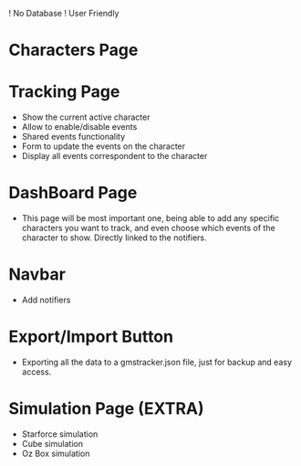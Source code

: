 ! No Database
! User Friendly


# Characters Page
 <!-- - Add Character -->
 <!-- - Delete Character -->
 <!-- - Confirm Delete Button -->
 <!-- - Character image -->
 <!-- - Edit Character -->
 <!-- - Create object of all events to track per character -->

# Tracking Page
 - Show the current active character
 - Allow to enable/disable events
 - Shared events functionality
 - Form to update the events on the character
 - Display all events correspondent to the character

# DashBoard Page
 - This page will be most important one,
   being able to add any specific characters
   you want to track, and even choose which
   events of the character to show. Directly
   linked to the notifiers.

# Navbar
 <!-- - Daily Reset Countdown -->
   <!-- - Improve Reset timer -->
 <!-- - Add Training Timer in navbar -->
 - Add notifiers

# Export/Import Button
 - Exporting all the data to a gmstracker.json
   file, just for backup and easy access.

# Simulation Page (EXTRA)
 - Starforce simulation
 - Cube simulation
 - Oz Box simulation